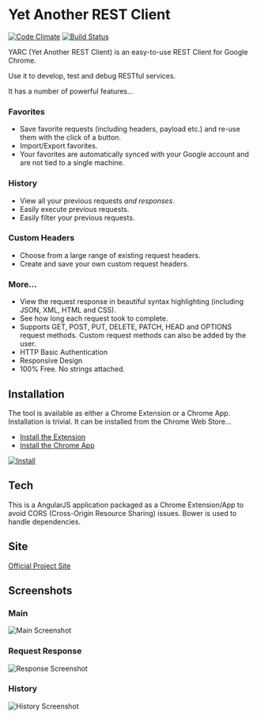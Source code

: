 # Yet Another REST Client
[![Code Climate](https://codeclimate.com/github/paulhitz/yet-another-rest-client/badges/gpa.svg)](https://codeclimate.com/github/paulhitz/yet-another-rest-client)
[![Build Status](https://travis-ci.org/paulhitz/yet-another-rest-client.svg?branch=master)](https://travis-ci.org/paulhitz/yet-another-rest-client)

YARC (Yet Another REST Client) is an easy-to-use REST Client for Google Chrome.

Use it to develop, test and debug RESTful services.

It has a number of powerful features...

### Favorites
* Save favorite requests (including headers, payload etc.) and re-use them with the click of a button.
* Import/Export favorites.
* Your favorites are automatically synced with your Google account and are not tied to a single machine.

### History
* View all your previous requests *and responses*.
* Easily execute previous requests.
* Easily filter your previous requests.

### Custom Headers
* Choose from a large range of existing request headers.
* Create and save your own custom request headers.

### More...
* View the request response in beautiful syntax highlighting (including JSON, XML, HTML and CSS).
* See how long each request took to complete.
* Supports GET, POST, PUT, DELETE, PATCH, HEAD and OPTIONS request methods. Custom request methods can also be added by the user.
* HTTP Basic Authentication
* Responsive Design
* 100% Free. No strings attached.


## Installation
The tool is available as either a Chrome Extension or a Chrome App. Installation is trivial. It can be installed from the Chrome Web Store...

* [Install the Extension](https://chrome.google.com/webstore/detail/yarc-yet-another-rest-cli/ehafadccdcdedbhcbddihehiodgcddpl)
* [Install the Chrome App](https://chrome.google.com/webstore/detail/yet-another-rest-client-c/oaelcicjdkdkcioniblhpnanpnhegoad)

[![Install](img/ChromeWebStore_Badge_v2_496x150.png)](https://chrome.google.com/webstore/detail/yarc-yet-another-rest-cli/ehafadccdcdedbhcbddihehiodgcddpl)


## Tech
This is a AngularJS application packaged as a Chrome Extension/App to avoid CORS (Cross-Origin Resource Sharing) issues. Bower is used to handle dependencies.


## Site
[Official Project Site](http://yet-another-rest-client.com/)


## Screenshots

### Main
![Main Screenshot](/img/screenshots/screenshot_main.png)

### Request Response
![Response Screenshot](/img/screenshots/screenshot_response.png)

### History
![History Screenshot](/img/screenshots/screenshot_history.png)
